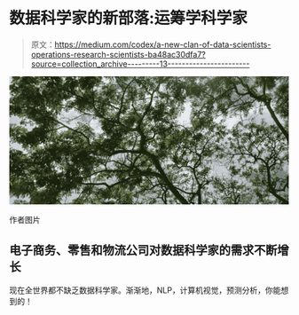 # 数据科学家的新部落:运筹学科学家

> 原文：<https://medium.com/codex/a-new-clan-of-data-scientists-operations-research-scientists-ba48ac30dfa7?source=collection_archive---------13----------------------->

![](img/ec176cb112f430fcbf882c8e2ef1e96c.png)

作者图片

## 电子商务、零售和物流公司对数据科学家的需求不断增长

现在全世界都不缺乏数据科学家。渐渐地，NLP，计算机视觉，预测分析，你能想到的！